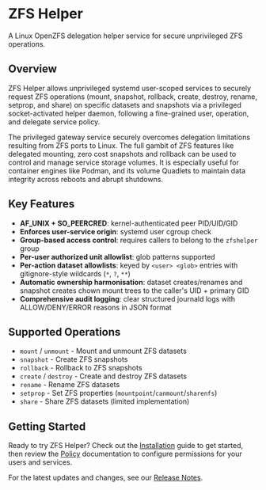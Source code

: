# ZFS Helper

A Linux OpenZFS delegation helper service for secure unprivileged ZFS operations.

## Overview

ZFS Helper allows unprivileged systemd user-scoped services to securely request ZFS operations (mount, snapshot, rollback, create, destroy, rename, setprop, and share) on specific datasets and snapshots via a privileged socket-activated helper daemon, following a fine-grained user, operation, and delegate service policy.

The privileged gateway service securely overcomes delegation limitations resulting from ZFS ports to Linux. The full gambit of ZFS features like delegated mounting, zero cost snapshots and rollback can be used to control and manage service storage volumes. It is especially useful for container engines like Podman, and its volume Quadlets to maintain data integrity across reboots and abrupt shutdowns.

## Key Features

- **AF_UNIX + SO_PEERCRED**: kernel-authenticated peer PID/UID/GID
- **Enforces user-service origin**: systemd user cgroup check
- **Group-based access control**: requires callers to belong to the `zfshelper` group
- **Per-user authorized unit allowlist**: glob patterns supported
- **Per-action dataset allowlists**: keyed by `<user> <glob>` entries with gitignore-style wildcards (`*`, `?`, `**`)
- **Automatic ownership harmonisation**: dataset creates/renames and snapshot creates chown mount trees to the caller's UID + primary GID
- **Comprehensive audit logging**: clear structured journald logs with ALLOW/DENY/ERROR reasons in JSON format

## Supported Operations

- `mount` / `unmount` - Mount and unmount ZFS datasets
- `snapshot` - Create ZFS snapshots
- `rollback` - Rollback to ZFS snapshots
- `create` / `destroy` - Create and destroy ZFS datasets
- `rename` - Rename ZFS datasets
- `setprop` - Set ZFS properties (`mountpoint`/`canmount`/`sharenfs`)
- `share` - Share ZFS datasets (limited implementation)

## Getting Started

Ready to try ZFS Helper? Check out the [Installation](installation.md) guide to get started, then review the [Policy](policy.md) documentation to configure permissions for your users and services.

For the latest updates and changes, see our [Release Notes](release.md).